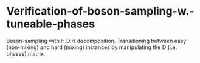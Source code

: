 Verification-of-boson-sampling-w.-tuneable-phases
=================================================

Boson-sampling with H.D.H decomposition. Transitioning between easy (non-mixing) and hard (mixing) instances by manipulating the D (i.e. phases) matrix.
